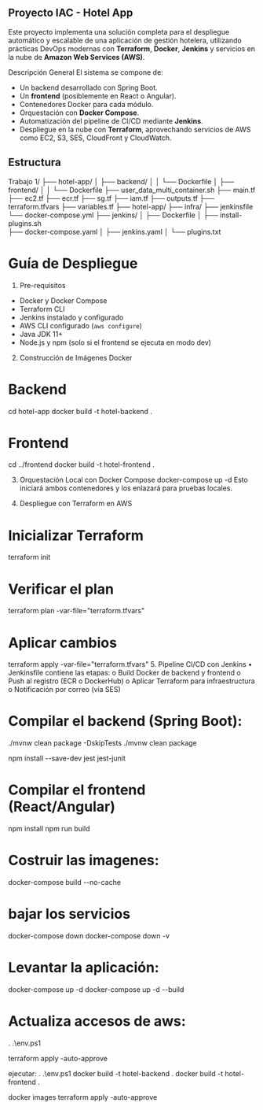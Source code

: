 ## Proyecto IAC - Hotel App
Este proyecto implementa una solución completa para el despliegue automático y escalable de una aplicación de gestión hotelera, utilizando prácticas DevOps modernas con **Terraform**, **Docker**, **Jenkins** y servicios en la nube de **Amazon Web Services (AWS)**.

Descripción General
El sistema se compone de:
- Un backend desarrollado con Spring Boot.
- Un **frontend** (posiblemente en React o Angular).
- Contenedores Docker para cada módulo.
- Orquestación con **Docker Compose**.
- Automatización del pipeline de CI/CD mediante **Jenkins**.
- Despliegue en la nube con **Terraform**, aprovechando servicios de AWS como EC2, S3, SES, CloudFront y CloudWatch.


## Estructura
Trabajo 1/
├── hotel-app/
│   ├── backend/
│   │   └── Dockerfile
│   ├── frontend/
│   │   └── Dockerfile
├── user_data_multi_container.sh
├── main.tf
├── ec2.tf
├── ecr.tf
├── sg.tf
├── iam.tf
├── outputs.tf
├── terraform.tfvars
├── variables.tf
├── hotel-app/
├── infra/
├── jenkinsfile    
└── docker-compose.yml
├── jenkins/
│   ├── Dockerfile
│   ├── install-plugins.sh  
    ├── docker-compose.yaml
│   ├── jenkins.yaml
│   └── plugins.txt          


# Guía de Despliegue
1. Pre-requisitos
- Docker y Docker Compose
- Terraform CLI 
- Jenkins instalado y configurado
- AWS CLI configurado (`aws configure`)
- Java JDK 11+
- Node.js y npm (solo si el frontend se ejecuta en modo dev)

2. Construcción de Imágenes Docker

# Backend
cd hotel-app
docker build -t hotel-backend .
# Frontend
cd ../frontend
docker build -t hotel-frontend .

3. Orquestación Local con Docker Compose
docker-compose up -d
Esto iniciará ambos contenedores y los enlazará para pruebas locales.

4. Despliegue con Terraform en AWS
# Inicializar Terraform
terraform init

# Verificar el plan
terraform plan -var-file="terraform.tfvars"

# Aplicar cambios
terraform apply -var-file="terraform.tfvars"
5. Pipeline CI/CD con Jenkins
•	Jenkinsfile contiene las etapas:
o	Build Docker de backend y frontend
o	Push al registro (ECR o DockerHub)
o	Aplicar Terraform para infraestructura
o	Notificación por correo (vía SES)


# Compilar el backend (Spring Boot):
./mvnw clean package -DskipTests
./mvnw clean package

npm install --save-dev jest jest-junit

# Compilar el frontend (React/Angular)
npm install
npm run build
# Costruir las imagenes:
docker-compose build --no-cache
# bajar los servicios 
docker-compose down
docker-compose down -v
# Levantar la aplicación:
docker-compose up -d
docker-compose up -d --build
# Actualiza accesos de aws:
. .\env.ps1


terraform apply -auto-approve

ejecutar:
. .\env.ps1
docker build -t hotel-backend .
docker build -t hotel-frontend .

docker images
terraform apply -auto-approve